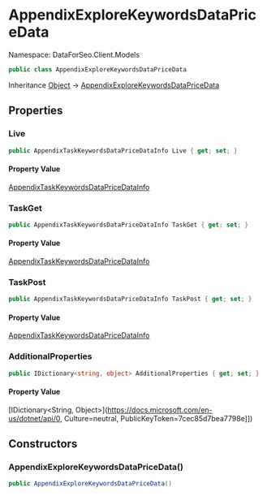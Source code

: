 # AppendixExploreKeywordsDataPriceData

Namespace: DataForSeo.Client.Models

```csharp
public class AppendixExploreKeywordsDataPriceData
```

Inheritance [Object](https://docs.microsoft.com/en-us/dotnet/api/Object) → [AppendixExploreKeywordsDataPriceData](./AppendixExploreKeywordsDataPriceData.md)

## Properties

### **Live**

```csharp
public AppendixTaskKeywordsDataPriceDataInfo Live { get; set; }
```

#### Property Value

[AppendixTaskKeywordsDataPriceDataInfo](./AppendixTaskKeywordsDataPriceDataInfo.md)<br>

### **TaskGet**

```csharp
public AppendixTaskKeywordsDataPriceDataInfo TaskGet { get; set; }
```

#### Property Value

[AppendixTaskKeywordsDataPriceDataInfo](./AppendixTaskKeywordsDataPriceDataInfo.md)<br>

### **TaskPost**

```csharp
public AppendixTaskKeywordsDataPriceDataInfo TaskPost { get; set; }
```

#### Property Value

[AppendixTaskKeywordsDataPriceDataInfo](./AppendixTaskKeywordsDataPriceDataInfo.md)<br>

### **AdditionalProperties**

```csharp
public IDictionary<string, object> AdditionalProperties { get; set; }
```

#### Property Value

[IDictionary&lt;String, Object&gt;](https://docs.microsoft.com/en-us/dotnet/api/0, Culture=neutral, PublicKeyToken=7cec85d7bea7798e]])<br>

## Constructors

### **AppendixExploreKeywordsDataPriceData()**

```csharp
public AppendixExploreKeywordsDataPriceData()
```
